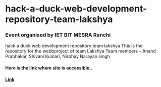 # hack-a-duck-web-development-repository-team-lakshya

### Event organised by IET BIT MESRA Ranchi
hack a duck web development repository team lakshya
This is the repository for the webbproject of team Lakshya
Team members - Anand Prabhakar, Shivani Kumari,
                Nirbhay Narayan singh
                
#### Here is the link where site is accessible..
####   [Link](https://hack-a-duck.github.io/hack-a-duck-web-development-repository-team-lakshya/)
